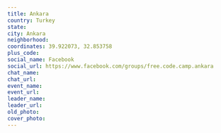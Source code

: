 ```yaml
---
title: Ankara
country: Turkey
state: 
city: Ankara
neighborhood: 
coordinates: 39.922073, 32.853758
plus_code:
social_name: Facebook
social_url: https://www.facebook.com/groups/free.code.camp.ankara
chat_name:
chat_url:
event_name:
event_url:
leader_name:
leader_url:
old_photo: 
cover_photo:
---
```

